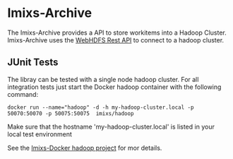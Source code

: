 # Imixs-Archive

The Imixs-Archive provides a API to store workitems into a Hadoop Cluster. Imixs-Archive uses the [WebHDFS Rest API](https://hadoop.apache.org/docs/r2.8.0/hadoop-project-dist/hadoop-hdfs/WebHDFS.html) to connect to a hadoop cluster.


## JUnit Tests

The libray can be tested with a single node hadoop cluster. 
For all integration tests just start the Docker hadoop container with the following command:

	docker run --name="hadoop" -d -h my-hadoop-cluster.local -p 50070:50070 -p 50075:50075  imixs/hadoop

Make sure that the hostname 'my-hadoop-cluster.local' is listed in your local test environment

See the [Imixs-Docker hadoop project](https://github.com/imixs/imixs-docker/tree/master/hadoop) for mor details.


